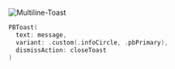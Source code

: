 ![Multiline-Toast](https://github.com/powerhome/playbook/assets/54749071/e1a9c30c-9ade-446b-8568-dc1bf69af626)

```swift
PBToast(
  text: message,
  variant: .custom(.infoCircle, .pbPrimary),
  dismissAction: closeToast
)
```
